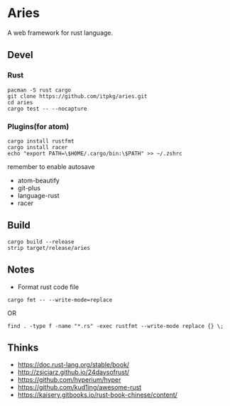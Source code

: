 # Aries

A web framework for rust language.

## Devel

### Rust

```
pacman -S rust cargo
git clone https://github.com/itpkg/aries.git
cd aries
cargo test -- --nocapture
```

### Plugins(for atom)

```
cargo install rustfmt
cargo install racer
echo "export PATH=\$HOME/.cargo/bin:\$PATH" >> ~/.zshrc
```

remember to enable autosave

* atom-beautify
* git-plus
* language-rust
* racer


## Build

```
cargo build --release
strip target/release/aries
```

## Notes
* Format rust code file
```
cargo fmt -- --write-mode=replace
```
OR
```
find . -type f -name "*.rs" -exec rustfmt --write-mode replace {} \;
```

## Thinks

- <https://doc.rust-lang.org/stable/book/>
- <http://zsiciarz.github.io/24daysofrust/>
- <https://github.com/hyperium/hyper>
- <https://github.com/kud1ing/awesome-rust>
- <https://kaisery.gitbooks.io/rust-book-chinese/content/>
